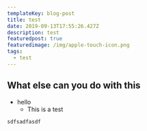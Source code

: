 ```yaml
---
templateKey: blog-post
title: test
date: 2019-09-13T17:55:26.427Z
description: test
featuredpost: true
featuredimage: /img/apple-touch-icon.png
tags:
  - test
---
```

## What else can you do with this
- hello
  - This is a test

``sdfsadfasdf``
